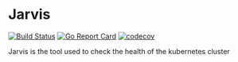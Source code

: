 # Jarvis
[![Build Status](https://travis-ci.org/RayHuangCN/Jarvis.svg?branch=master)](https://travis-ci.org/RayHuangCN/Jarvis)
[![Go Report Card](https://goreportcard.com/badge/github.com/RayHuangCN/Jarvis)](https://goreportcard.com/report/github.com/RayHuangCN/Jarvis)
[![codecov](https://codecov.io/gh/RayHuangCN/Jarvis/branch/master/graph/badge.svg)](https://codecov.io/gh/RayHuangCN/Jarvis)

Jarvis is the tool used to check the health of the kubernetes cluster
